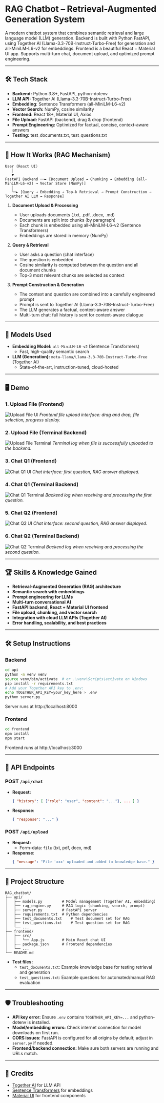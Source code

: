# RAG Chatbot – Retrieval-Augmented Generation System

A modern chatbot system that combines semantic retrieval and large language model (LLM) generation. Backend is built with Python FastAPI, using Together AI (Llama-3.3-70B-Instruct-Turbo-Free) for generation and all-MiniLM-L6-v2 for embeddings. Frontend is a beautiful React + Material UI app. Supports multi-turn chat, document upload, and optimized prompt engineering.

---

## 🛠️ Tech Stack

- **Backend:** Python 3.8+, FastAPI, python-dotenv
- **LLM API:** Together AI (Llama-3.3-70B-Instruct-Turbo-Free)
- **Embedding:** Sentence Transformers (all-MiniLM-L6-v2)
- **Vector Search:** NumPy, cosine similarity
- **Frontend:** React 18+, Material UI, Axios
- **File Upload:** FastAPI (backend), drag & drop (frontend)
- **Prompt Engineering:** Optimized for factual, concise, context-aware answers
- **Testing:** test_documents.txt, test_questions.txt

---

## 🚀 How It Works (RAG Mechanism)

```
User (React UI)
   │
   ▼
FastAPI Backend ──► [Document Upload → Chunking → Embedding (all-MiniLM-L6-v2) → Vector Store (NumPy)]
   │
   └─► [Query → Embedding → Top-k Retrieval → Prompt Construction → Together AI LLM → Response]
```

1. **Document Upload & Processing**
   - User uploads documents (.txt, .pdf, .docx, .md)
   - Documents are split into chunks (by paragraph)
   - Each chunk is embedded using all-MiniLM-L6-v2 (Sentence Transformers)
   - Embeddings are stored in memory (NumPy)

2. **Query & Retrieval**
   - User asks a question (chat interface)
   - The question is embedded
   - Cosine similarity is computed between the question and all document chunks
   - Top-3 most relevant chunks are selected as context

3. **Prompt Construction & Generation**
   - The context and question are combined into a carefully engineered prompt
   - Prompt is sent to Together AI (Llama-3.3-70B-Instruct-Turbo-Free)
   - The LLM generates a factual, context-aware answer
   - Multi-turn chat: full history is sent for context-aware dialogue

---

## 🧠 Models Used
- **Embedding Model:** `all-MiniLM-L6-v2` (Sentence Transformers)
  - Fast, high-quality semantic search
- **LLM (Generation):** `meta-llama/Llama-3.3-70B-Instruct-Turbo-Free` (Together AI)
  - State-of-the-art, instruction-tuned, cloud-hosted

---

## 🖥️ Demo

### 1. Upload File (Frontend)
![Upload File UI](img/uploadFile.png)
*Frontend file upload interface: drag and drop, file selection, progress display.*

### 2. Upload File (Terminal Backend)
![Upload File Terminal](img/terminalUpload.png)
*Terminal log when file is successfully uploaded to the backend.*

### 3. Chat Q1 (Frontend)
![Chat Q1 UI](img/Q1.png)
*Chat interface: first question, RAG answer displayed.*

### 4. Chat Q1 (Terminal Backend)
![Chat Q1 Terminal](img/terminalQ1.png)
*Backend log when receiving and processing the first question.*

### 5. Chat Q2 (Frontend)
![Chat Q2 UI](img/Q2.png)
*Chat interface: second question, RAG answer displayed.*

### 6. Chat Q2 (Terminal Backend)
![Chat Q2 Terminal](img/terminalQ2.png)
*Backend log when receiving and processing the second question.*

---

## 🏆 Skills & Knowledge Gained
- **Retrieval-Augmented Generation (RAG) architecture**
- **Semantic search with embeddings**
- **Prompt engineering for LLMs**
- **Multi-turn conversational AI**
- **FastAPI backend, React + Material UI frontend**
- **File upload, chunking, and vector search**
- **Integration with cloud LLM APIs (Together AI)**
- **Error handling, scalability, and best practices**

---

## 🛠️ Setup Instructions

### Backend
```bash
cd api
python -m venv venv
source venv/bin/activate  # or .\venv\Scripts\activate on Windows
pip install -r requirements.txt
# Add your Together API key to .env:
echo TOGETHER_API_KEY=your_key_here > .env
python server.py
```
Server runs at http://localhost:8000

### Frontend
```bash
cd frontend
npm install
npm start
```
Frontend runs at http://localhost:3000

---

## 🔗 API Endpoints

### POST `/api/chat`
- **Request:**
  ```json
  { "history": [ {"role": "user", "content": "..."}, ... ] }
  ```
- **Response:**
  ```json
  { "response": "..." }
  ```

### POST `/api/upload`
- **Request:**
  - Form-data: `file` (txt, pdf, docx, md)
- **Response:**
  ```json
  { "message": "File 'xxx' uploaded and added to knowledge base." }
  ```

---

## 📂 Project Structure
```
RAG_chatbot/
├── api/
│   ├── models.py         # Model management (Together AI, embedding)
│   ├── rag_engine.py     # RAG logic (chunking, search, prompt)
│   ├── server.py         # FastAPI server
│   ├── requirements.txt  # Python dependencies
│   ├── test_documents.txt    # Test document set for RAG
│   ├── test_questions.txt    # Test question set for RAG
│   └── ...
├── frontend/
│   ├── src/
│   │   └── App.js        # Main React chat UI
│   ├── package.json      # Frontend dependencies
│   └── ...
└── README.md
```
- **Test files:**
  - `test_documents.txt`: Example knowledge base for testing retrieval and generation
  - `test_questions.txt`: Example questions for automated/manual RAG evaluation

---

## 🛡️ Troubleshooting
- **API key error:** Ensure `.env` contains `TOGETHER_API_KEY=...` and python-dotenv is installed.
- **Model/embedding errors:** Check internet connection for model downloads on first run.
- **CORS issues:** FastAPI is configured for all origins by default; adjust in `server.py` if needed.
- **Frontend/backend connection:** Make sure both servers are running and URLs match.

---

## 🙏 Credits
- [Together AI](https://together.ai/) for LLM API
- [Sentence Transformers](https://www.sbert.net/) for embeddings
- [Material UI](https://mui.com/) for frontend components


